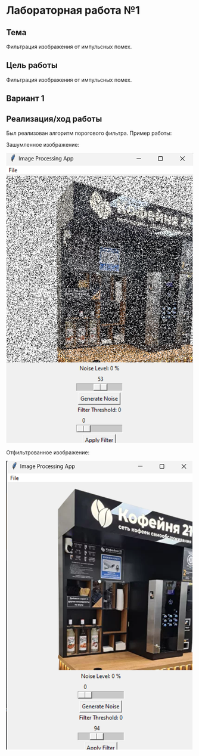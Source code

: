 # Лабораторная работа №1 


## Тема

Фильтрация изображения от импульсных помех.

## Цель работы

Фильтрация изображения от импульсных помех.

## Вариант 1

## Реализация/ход работы
Был реализован алгоритм порогового фильтра. Пример работы:

Зашумленное изображение:

![](images/noise.png)

Отфильтрованное изображение:

![](images/filter.png)
